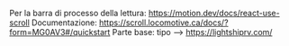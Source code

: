 Per la barra di processo della lettura: https://motion.dev/docs/react-use-scroll
Documentazione: https://scroll.locomotive.ca/docs/?form=MG0AV3#/quickstart
Parte base: tipo --> https://lightshiprv.com/
